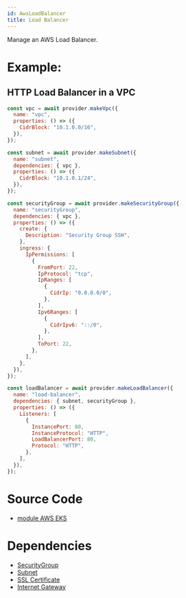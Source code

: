 ```yaml
---
id: AwsLoadBalancer
title: Load Balancer
---
```


Manage an AWS Load Balancer.

# Example:

## HTTP Load Balancer in a VPC

```js
const vpc = await provider.makeVpc({
  name: "vpc",
  properties: () => ({
    CidrBlock: "10.1.0.0/16",
  }),
});

const subnet = await provider.makeSubnet({
  name: "subnet",
  dependencies: { vpc },
  properties: () => ({
    CidrBlock: "10.1.0.1/24",
  }),
});

const securityGroup = await provider.makeSecurityGroup({
  name: "securityGroup",
  dependencies: { vpc },
  properties: () => ({
    create: {
      Description: "Security Group SSH",
    },
    ingress: {
      IpPermissions: [
        {
          FromPort: 22,
          IpProtocol: "tcp",
          IpRanges: [
            {
              CidrIp: "0.0.0.0/0",
            },
          ],
          Ipv6Ranges: [
            {
              CidrIpv6: "::/0",
            },
          ],
          ToPort: 22,
        },
      ],
    },
  }),
});

const loadBalancer = await provider.makeLoadBalancer({
  name: "load-balancer",
  dependencies: { subnet, securityGroup },
  properties: () => ({
    Listeners: [
      {
        InstancePort: 80,
        InstanceProtocol: "HTTP",
        LoadBalancerPort: 80,
        Protocol: "HTTP",
      },
    ],
  }),
});
```

# Source Code

- [module AWS EKS]()

# Dependencies

- [SecurityGroup](../EC2/SecurityGroup.md)
- [Subnet](../EC2/Subnet.md)
- [SSL Certificate](../ACM/AcmCertificate.md)
- [Internet Gateway](../EC2/InternetGateway.md)
